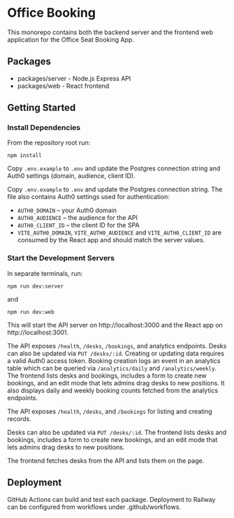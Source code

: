 # Office Booking

This monorepo contains both the backend server and the frontend web application for the Office Seat Booking App.

## Packages

- packages/server - Node.js Express API
- packages/web - React frontend

## Getting Started

### Install Dependencies

From the repository root run:

```
npm install
```

Copy `.env.example` to `.env` and update the Postgres connection string and
Auth0 settings (domain, audience, client ID).

Copy `.env.example` to `.env` and update the Postgres connection string.
The file also contains Auth0 settings used for authentication:

- `AUTH0_DOMAIN` – your Auth0 domain
- `AUTH0_AUDIENCE` – the audience for the API
- `AUTH0_CLIENT_ID` – the client ID for the SPA
- `VITE_AUTH0_DOMAIN`, `VITE_AUTH0_AUDIENCE` and `VITE_AUTH0_CLIENT_ID` are
  consumed by the React app and should match the server values.


### Start the Development Servers

In separate terminals, run:

```
npm run dev:server
```

and

```
npm run dev:web
```

This will start the API server on http://localhost:3000 and the React app on http://localhost:3001.

The API exposes `/health`, `/desks`, `/bookings`, and analytics endpoints.
Desks can also be updated via `PUT /desks/:id`.
Creating or updating data requires a valid Auth0 access token.
Booking creation logs an event in an analytics table which can be queried via `/analytics/daily` and `/analytics/weekly`.
The frontend lists desks and bookings, includes a form to create new bookings,
and an edit mode that lets admins drag desks to new positions. It also displays
daily and weekly booking counts fetched from the analytics endpoints.

The API exposes `/health`, `/desks`, and `/bookings` for listing and creating records.

Desks can also be updated via `PUT /desks/:id`.
The frontend lists desks and bookings, includes a form to create new bookings,
and an edit mode that lets admins drag desks to new positions.

The frontend fetches desks from the API and lists them on the page.



## Deployment

GitHub Actions can build and test each package. Deployment to Railway can be configured from workflows under .github/workflows.

